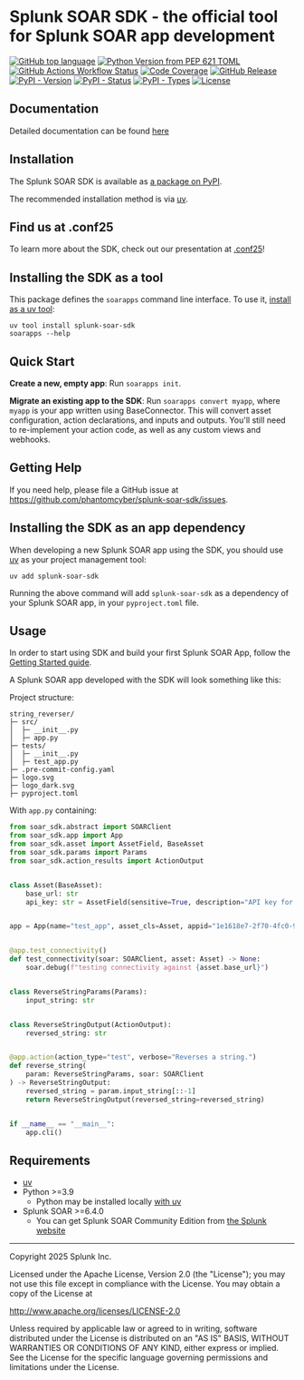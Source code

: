 # Splunk SOAR SDK - the official tool for Splunk SOAR app development

<!-- NOTE: Coverage is not dynamically generated, but it is true because CI fails below 100% coverage -->
[![GitHub top language](https://img.shields.io/github/languages/top/phantomcyber/splunk-soar-sdk)](https://github.com/phantomcyber/splunk-soar-sdk)
[![Python Version from PEP 621 TOML](https://img.shields.io/python/required-version-toml?tomlFilePath=https%3A%2F%2Fraw.githubusercontent.com%2Fphantomcyber%2Fsplunk-soar-sdk%2Fmain%2Fpyproject.toml)](https://github.com/phantomcyber/splunk-soar-sdk)
[![GitHub Actions Workflow Status](https://img.shields.io/github/actions/workflow/status/phantomcyber/splunk-soar-sdk/semantic_release.yml)](https://github.com/phantomcyber/splunk-soar-sdk/deployments)
[![Code Coverage](https://img.shields.io/badge/coverage-100%25-brightgreen)](https://github.com/phantomcyber/splunk-soar-sdk)
[![GitHub Release](https://img.shields.io/github/v/release/phantomcyber/splunk-soar-sdk?include_prereleases)](https://github.com/phantomcyber/splunk-soar-sdk/releases)
[![PyPI - Version](https://img.shields.io/pypi/v/splunk-soar-sdk.svg)](https://pypi.org/project/splunk-soar-sdk/)
[![PyPI - Status](https://img.shields.io/pypi/status/splunk-soar-sdk)](https://pypi.org/project/splunk-soar-sdk/)
[![PyPI - Types](https://img.shields.io/pypi/types/splunk-soar-sdk)](https://pypi.org/project/splunk-soar-sdk/)
[![License](https://img.shields.io/badge/License-Apache%202.0-blue.svg)](https://opensource.org/licenses/Apache-2.0)

## Documentation

Detailed documentation can be found [here](https://phantomcyber.github.io/splunk-soar-sdk/index.html)

## Installation

The Splunk SOAR SDK is available as [a package on PyPI](https://pypi.org/project/splunk-soar-sdk/).

The recommended installation method is via [uv](https://docs.astral.sh/uv/).

## Find us at .conf25

To learn more about the SDK, check out our presentation at [.conf25](https://conf.splunk.com/sessions/catalog.html?search=DEV1495#/)!

## Installing the SDK as a tool

This package defines the `soarapps` command line interface. To use it, [install as a uv tool](https://docs.astral.sh/uv/guides/tools/):

```shell
uv tool install splunk-soar-sdk
soarapps --help
```

## Quick Start

**Create a new, empty app**: Run `soarapps init`.

**Migrate an existing app to the SDK**: Run `soarapps convert myapp`, where `myapp` is your app written using BaseConnector. This will convert asset configuration, action declarations, and inputs and outputs. You'll still need to re-implement your action code, as well as any custom views and webhooks.

## Getting Help

If you need help, please file a GitHub issue at https://github.com/phantomcyber/splunk-soar-sdk/issues.

## Installing the SDK as an app dependency

When developing a new Splunk SOAR app using the SDK, you should use [uv](https://docs.astral.sh/uv/) as your project management tool:

```shell
uv add splunk-soar-sdk
```

Running the above command will add `splunk-soar-sdk` as a dependency of your Splunk SOAR app, in your `pyproject.toml` file.

## Usage

In order to start using SDK and build your first Splunk SOAR App, follow the [Getting Started guide](https://phantomcyber.github.io/splunk-soar-sdk/getting_started.html).

A Splunk SOAR app developed with the SDK will look something like this:

Project structure:

```text
string_reverser/
├─ src/
│  ├─ __init__.py
│  ├─ app.py
├─ tests/
│  ├─ __init__.py
│  ├─ test_app.py
├─ .pre-commit-config.yaml
├─ logo.svg
├─ logo_dark.svg
├─ pyproject.toml
```

With `app.py` containing:

```python
from soar_sdk.abstract import SOARClient
from soar_sdk.app import App
from soar_sdk.asset import AssetField, BaseAsset
from soar_sdk.params import Params
from soar_sdk.action_results import ActionOutput


class Asset(BaseAsset):
    base_url: str
    api_key: str = AssetField(sensitive=True, description="API key for authentication")


app = App(name="test_app", asset_cls=Asset, appid="1e1618e7-2f70-4fc0-916a-f96facc2d2e4", app_type="sandbox", logo="logo.svg", logo_dark="logo_dark.svg", product_vendor="Splunk", product_name="Example App", publisher="Splunk")


@app.test_connectivity()
def test_connectivity(soar: SOARClient, asset: Asset) -> None:
    soar.debug(f"testing connectivity against {asset.base_url}")


class ReverseStringParams(Params):
    input_string: str


class ReverseStringOutput(ActionOutput):
    reversed_string: str


@app.action(action_type="test", verbose="Reverses a string.")
def reverse_string(
    param: ReverseStringParams, soar: SOARClient
) -> ReverseStringOutput:
    reversed_string = param.input_string[::-1]
    return ReverseStringOutput(reversed_string=reversed_string)


if __name__ == "__main__":
    app.cli()
```

## Requirements

* [uv](https://docs.astral.sh/uv/getting-started/installation/)
* Python >=3.9
  * Python may be installed locally [with uv](https://docs.astral.sh/uv/guides/install-python/)
* Splunk SOAR >=6.4.0
  * You can get Splunk SOAR Community Edition from [the Splunk website](https://www.splunk.com/en_us/products/splunk-security-orchestration-and-automation.html)

---

Copyright 2025 Splunk Inc.

Licensed under the Apache License, Version 2.0 (the "License");
you may not use this file except in compliance with the License.
You may obtain a copy of the License at

<http://www.apache.org/licenses/LICENSE-2.0>

Unless required by applicable law or agreed to in writing,
software distributed under the License is distributed on an "AS IS" BASIS,
WITHOUT WARRANTIES OR CONDITIONS OF ANY KIND, either express or implied.
See the License for the specific language governing permissions and limitations under the License.
